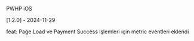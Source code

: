 PWHP iOS

[1.2.0] - 2024-11-29

feat: Page Load ve Payment Success işlemleri için metric eventleri eklendi
